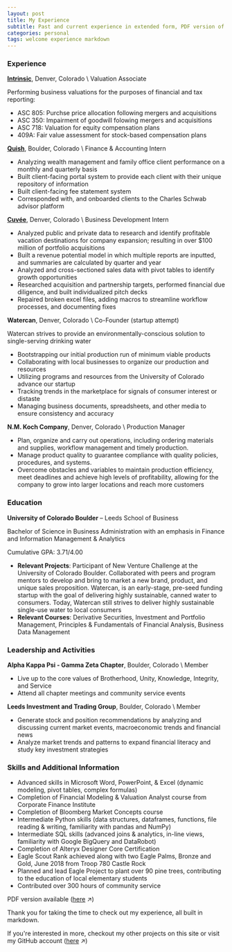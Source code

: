 ```yaml
---
layout: post
title: My Experience
subtitle: Past and current experience in extended form, PDF version of my resume available below
categories: personal
tags: welcome experience markdown
---
```


### Experience

[**Intrinsic**][Intrinsic], Denver, Colorado \ Valuation Associate

Performing business valuations for the purposes of financial and tax reporting:
- ASC 805: Purchse price allocation following mergers and acquisitions
- ASC 350: Impairment of goodwill folowing mergers and acquisitions
- ASC 718: Valuation for equity compensation plans
- 409A: Fair value assessment for stock-based compensation plans


[**Quish**][Quish], Boulder, Colorado \ Finance & Accounting Intern

- Analyzing wealth management and family office client performance on a monthly and quarterly basis
- Built client-facing portal system to provide each client with their unique repository of information
- Built client-facing fee statement system 
- Corresponded with, and onboarded clients to the Charles Schwab advisor platform

[**Cuvée**][Cuvee], Denver, Colorado \ Business Development Intern

- Analyzed public and private data to research and identify profitable vacation destinations for company expansion; resulting in over $100 million of portfolio acquisitions
- Built a revenue potential model in which multiple reports are inputted, and summaries are calculated by quarter and year
- Analyzed and cross-sectioned sales data with pivot tables to identify growth opportunities
- Researched acquisition and partnership targets, performed financial due diligence, and built individualized pitch decks
- Repaired broken excel files, adding macros to streamline workflow processes, and documenting fixes

**Watercan**, Denver, Colorado \ Co-Founder (startup attempt)

Watercan strives to provide an environmentally-conscious solution to single-serving drinking water
- Bootstrapping our initial production run of minimum viable products
- Collaborating with local businesses to organize our production and resources
- Utilizing programs and resources from the University of Colorado advance our startup
- Tracking trends in the marketplace for signals of consumer interest or distaste
- Managing business documents, spreadsheets, and other media to ensure consistency and accuracy

**N.M. Koch Company**, Denver, Colorado \ Production Manager

- Plan, organize and carry out operations, including ordering materials and supplies, workflow management and timely production. 
- Manage product quality to guarantee compliance with quality policies, procedures, and systems. 
- Overcome obstacles and variables to maintain production efficiency, meet deadlines and achieve high levels of profitability, allowing for the company to grow into larger locations and reach more customers

### Education

**University of Colorado Boulder** – Leeds School of Business

Bachelor of Science in Business Administration with an emphasis in Finance and Information Management & Analytics

Cumulative GPA: 3.71/4.00

- **Relevant Projects**: Participant of New Venture Challenge at the University of Colorado Boulder. Collaborated with peers and program mentors to develop and bring to market a new brand, product, and unique sales proposition. Watercan, is an early-stage, pre-seed funding startup with the goal of delivering highly sustainable, canned water to consumers. Today, Watercan still strives to deliver highly sustainable single-use water to local consumers
- **Relevant Courses**: Derivative Securities, Investment and Portfolio Management, Principles & Fundamentals of Financial Analysis, Business Data Management


### Leadership and Activities

**Alpha Kappa Psi - Gamma Zeta Chapter**, Boulder, Colorado \ Member

- Live up to the core values of Brotherhood, Unity, Knowledge, Integrity, and Service
- Attend all chapter meetings and community service events

**Leeds Investment and Trading Group**, Boulder, Colorado \ Member										  
- Generate stock and position recommendations by analyzing and discussing current market events, macroeconomic trends and financial news
- Analyze market trends and patterns to expand financial literacy and study key investment strategies

### Skills and Additional Information

- Advanced skills in Microsoft Word, PowerPoint, & Excel (dynamic modeling, pivot tables, complex formulas)
- Completion of Financial Modeling & Valuation Analyst course from Corporate Finance Institute
- Completion of Bloomberg Market Concepts course
- Intermediate Python skills (data structures, dataframes, functions, file reading & writing, familiarity with pandas and NumPy)
- Intermediate SQL skills (advanced joins & analytics, in-line views, familiarity with Google BigQuery and DataRobot)
- Completion of Alteryx Designer Core Certification 
- Eagle Scout Rank achieved along with two Eagle Palms, Bronze and Gold, June 2018 from Troop 780 Castle Rock
- Planned and lead Eagle Project to plant over 90 pine trees, contributing to the education of local elementary students
- Contributed over 300 hours of community service

PDF version available ([here][PDF] ↗)

Thank you for taking the time to check out my experience, all built in markdown.

If you're interested in more, checkout my other projects on this site or visit my GitHub account ([here][github-account] ↗)

[Intrinsic]: https://intrinsicfirm.com
[Quish]: https://quishco.com
[Cuvee]: https://cuvee.com
[github-account]: https://github.com/lukenelsn
[PDF]: https://lukenelsn.github.io/assets/Luke-Nelson-Resume.pdf
